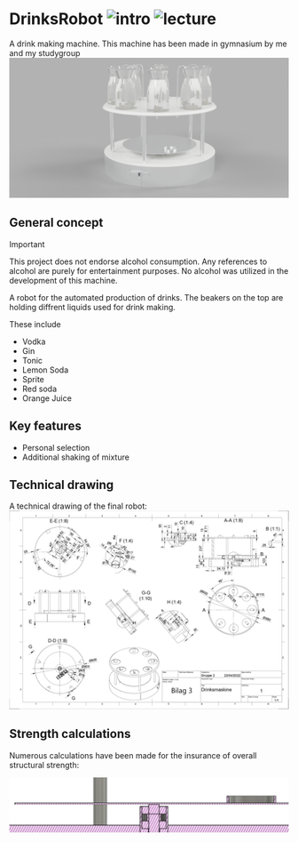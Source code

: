 # DrinksRobot ![intro][intro-image] ![lecture][lecture-image] 
A drink making machine.
This machine has been made in gymnasium by me and my studygroup
![Render](Renderinger/Alkohol_KaruselGoodrendering.png)
## General concept
>[!IMPORTANT]
> This project does not endorse alcohol consumption. Any references to alcohol are purely for entertainment purposes. No alcohol was utilized in the development of this machine.

A robot for the automated production of drinks. The beakers on the top are holding diffrent liquids used for drink making.

These include 
* Vodka
* Gin
* Tonic
* Lemon Soda
* Sprite
* Red soda
* Orange Juice

## Key features
* Personal selection
* Additional shaking of mixture

## Technical drawing
A technical drawing of the final robot:
![Teknisktegning](Teknisktegning.png)

## Strength calculations
Numerous calculations have been made for the insurance of overall structural strength:

![Strength](https://github.com/Andemanden/DrinksRobot/blob/a7391cd753ef7a3dd8dcc2f2925d3e1538929d36/Renderinger/StrengthCalc.png)



[intro-image]: https://img.shields.io/badge/LNG-C++-orange
[lecture-image]: https://img.shields.io/badge/Lecture-Robot_Tech_A-Blue
